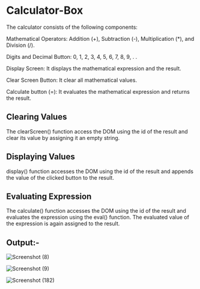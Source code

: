 # Calculator-Box
The calculator consists of the following components:

Mathematical Operators: Addition (+), Subtraction (-), Multiplication (*), and Division (/).

Digits and Decimal Button: 0, 1, 2, 3, 4, 5, 6, 7, 8, 9, . .

Display Screen: It displays the mathematical expression and the result.

Clear Screen Button: It clear all mathematical values.

Calculate button (=): It evaluates the mathematical expression and returns the result.

## Clearing Values
The clearScreen() function access the DOM using the id of the result and clear its value by assigning it an empty string.

## Displaying Values
display() function accesses the DOM using the id of the result and appends the value of the clicked button to the result.

## Evaluating Expression
The calculate() function accesses the DOM using the id of the result and evaluates the expression using the eval() function.
The evaluated value of the expression is again assigned to the result.
## Output:-
![Screenshot (8)](https://user-images.githubusercontent.com/71624997/157699592-6652268e-4f18-4414-b783-e6df7c1cf722.png)

![Screenshot (9)](https://user-images.githubusercontent.com/71624997/157699605-60c05e37-7cfa-4e4d-8207-c2c535d69511.png)

![Screenshot (182)](https://user-images.githubusercontent.com/71624997/157699623-44c3e47d-53c2-4451-967a-9d17df97b8c0.png)
